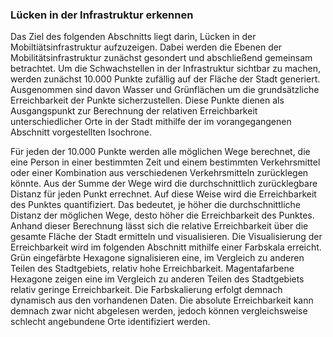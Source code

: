 ### Lücken in der Infrastruktur erkennen
Das Ziel des folgenden Abschnitts liegt darin, Lücken in der Mobiltiätsinfrastruktur aufzuzeigen. Dabei werden die
Ebenen der Mobilitätsinfrastruktur zunächst gesondert und abschließend gemeinsam betrachtet. Um die Schwachstellen in 
der Infrastruktur sichtbar zu machen, werden zunächst 10.000 Punkte zufällig auf der Fläche der Stadt generiert. 
Ausgenommen sind davon Wasser und Grünflächen um die grundsätzliche Erreichbarkeit der Punkte sicherzustellen.
Diese Punkte dienen als Ausgangspunkt zur Berechnung der relativen Erreichbarkeit unterschiedlicher Orte in der Stadt 
mithilfe der im vorangegangenen Abschnitt vorgestellten Isochrone. 

Für jeden der 10.000 Punkte werden alle möglichen Wege berechnet, die eine Person in einer bestimmten Zeit und einem 
bestimmten Verkehrsmittel oder einer Kombination aus verschiedenen Verkehrsmitteln zurücklegen könnte. 
Aus der Summe der Wege wird die durchschnittlich zurücklegbare Distanz für jeden Punkt errechnet. Auf diese Weise wird
die Erreichbarkeit des Punktes quantifiziert. Das bedeutet, je höher die durchschnittliche Distanz der möglichen Wege,
desto höher die Erreichbarkeit des Punktes. Anhand dieser Berechnung lässt sich die relative Erreichbarkeit über die 
gesamte Fläche der Stadt ermitteln und visualisieren. Die Visualisierung der Erreichbarkeit wird im folgenden
Abschnitt mithilfe einer Farbskala erreicht. Grün eingefärbte Hexagone signalisieren eine, im Vergleich zu
anderen Teilen des Stadtgebiets, relativ hohe Erreichbarkeit. Magentafarbene Hexagone zeigen eine im Vergleich
zu anderen Teilen des Stadtgebiets relativ geringe Erreichbarkeit. Die Farbskalierung erfolgt demnach dynamisch aus 
den vorhandenen Daten. Die absolute Erreichbarkeit kann demnach zwar nicht abgelesen werden, jedoch können vergleichsweise
schlecht angebundene Orte identifiziert werden. 